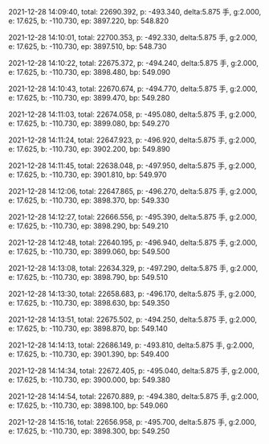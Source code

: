 2021-12-28 14:09:40, total: 22690.392, p: -493.340, delta:5.875 手, g:2.000, e: 17.625, b: -110.730, ep: 3897.220, bp: 548.820

2021-12-28 14:10:01, total: 22700.353, p: -492.330, delta:5.875 手, g:2.000, e: 17.625, b: -110.730, ep: 3897.510, bp: 548.730

2021-12-28 14:10:22, total: 22675.372, p: -494.240, delta:5.875 手, g:2.000, e: 17.625, b: -110.730, ep: 3898.480, bp: 549.090

2021-12-28 14:10:43, total: 22670.674, p: -494.770, delta:5.875 手, g:2.000, e: 17.625, b: -110.730, ep: 3899.470, bp: 549.280

2021-12-28 14:11:03, total: 22674.058, p: -495.080, delta:5.875 手, g:2.000, e: 17.625, b: -110.730, ep: 3899.080, bp: 549.270

2021-12-28 14:11:24, total: 22647.923, p: -496.920, delta:5.875 手, g:2.000, e: 17.625, b: -110.730, ep: 3902.200, bp: 549.890

2021-12-28 14:11:45, total: 22638.048, p: -497.950, delta:5.875 手, g:2.000, e: 17.625, b: -110.730, ep: 3901.810, bp: 549.970

2021-12-28 14:12:06, total: 22647.865, p: -496.270, delta:5.875 手, g:2.000, e: 17.625, b: -110.730, ep: 3898.370, bp: 549.330

2021-12-28 14:12:27, total: 22666.556, p: -495.390, delta:5.875 手, g:2.000, e: 17.625, b: -110.730, ep: 3898.290, bp: 549.210

2021-12-28 14:12:48, total: 22640.195, p: -496.940, delta:5.875 手, g:2.000, e: 17.625, b: -110.730, ep: 3899.060, bp: 549.500

2021-12-28 14:13:08, total: 22634.329, p: -497.290, delta:5.875 手, g:2.000, e: 17.625, b: -110.730, ep: 3898.790, bp: 549.510

2021-12-28 14:13:30, total: 22658.683, p: -496.170, delta:5.875 手, g:2.000, e: 17.625, b: -110.730, ep: 3898.630, bp: 549.350

2021-12-28 14:13:51, total: 22675.502, p: -494.250, delta:5.875 手, g:2.000, e: 17.625, b: -110.730, ep: 3898.870, bp: 549.140

2021-12-28 14:14:13, total: 22686.149, p: -493.810, delta:5.875 手, g:2.000, e: 17.625, b: -110.730, ep: 3901.390, bp: 549.400

2021-12-28 14:14:34, total: 22672.405, p: -495.040, delta:5.875 手, g:2.000, e: 17.625, b: -110.730, ep: 3900.000, bp: 549.380

2021-12-28 14:14:54, total: 22670.889, p: -494.380, delta:5.875 手, g:2.000, e: 17.625, b: -110.730, ep: 3898.100, bp: 549.060

2021-12-28 14:15:16, total: 22656.958, p: -495.700, delta:5.875 手, g:2.000, e: 17.625, b: -110.730, ep: 3898.300, bp: 549.250